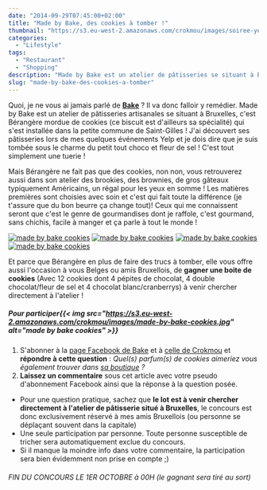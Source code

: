 ```yaml
---
date: "2014-09-29T07:45:00+02:00"
title: "Made by Bake, des cookies à tomber !"
thumbnail: "https://s3.eu-west-2.amazonaws.com/crokmou/images/soiree-yelp-prelude-bruxelles-20.jpg"
categories:
  - "Lifestyle"
tags:
  - "Restaurant"
  - "Shopping"
description: "Made by Bake est un atelier de pâtisseries se situant à Bruxelles, Bérangère mordue de cookies s'est installée dans la petite commune de Saint-Gilles !"
slug: "made-by-bake-des-cookies-a-tomber"
---
```


Quoi, je ne vous ai jamais parlé de **[Bake](http://www.madebybake.be/)** ? Il va donc falloir y remédier. Made by Bake est un atelier de pâtisseries artisanales se situant à Bruxelles, c'est Bérangère mordue de cookies (ce biscuit est d'ailleurs sa spécialité) qui s'est installée dans la petite commune de Saint-Gilles ! J'ai découvert ses pâtisseries lors de mes quelques événements Yelp et je dois dire que je suis tombée sous le charme du petit tout choco et fleur de sel ! C'est tout simplement une tuerie !

Mais Bérangère ne fait pas que des cookies, non non, vous retrouverez aussi dans son atelier des brookies, des brownies, de gros gâteaux typiquement Américains, un régal pour les yeux en somme ! Les matières premières sont choisies avec soin et c'est qui fait toute la différence (je t'assure que du bon beurre ça change tout)! Ceux qui me connaissent seront que c'est le genre de gourmandises dont je raffole, c'est gourmand, sans chichis, facile à manger et ça parle à tout le monde !

[![made by bake cookies](https://s3.eu-west-2.amazonaws.com/crokmou/images/10689842_280226785519991_7815432458283430794_n.jpg)](https://instagram.com/madebybake/) [![made by bake cookies](https://s3.eu-west-2.amazonaws.com/crokmou/images/10647125_285275101681826_5904512605555390394_n.jpg)](https://instagram.com/madebybake/) [![made by bake cookies](https://s3.eu-west-2.amazonaws.com/crokmou/images/10392414_296609820548354_127707449411516246_n.jpg)](https://instagram.com/madebybake/) [![made by bake cookies](https://s3.eu-west-2.amazonaws.com/crokmou/images/68911_259216187621051_1659390274622883558_n.jpg)](https://instagram.com/madebybake/)

Et parce que Bérangère en plus de faire des trucs à tomber, elle vous offre aussi l'occasion à vous Belges ou amis Bruxellois, de **gagner une boite de cookies** (Avec 12 cookies dont 4 pépites de chocolat, 4 double chocolat/fleur de sel et 4 chocolat blanc/cranberrys) à venir chercher directement à l'atelier !

##### Pour participer{{< img src="https://s3.eu-west-2.amazonaws.com/crokmou/images/made-by-bake-cookies.jpg" alt="made by bake cookies" >}}

1.  S'abonner à la [page Facebook de Bake](https://www.facebook.com/madebybake) et à [celle de Crokmou](https://www.facebook.com/crokmou.blog) et **répondre à cette question** : _Quel(s) parfum(s) de cookies aimeriez vous également trouver dans [sa boutique](http://www.madebybake.be/nos-produits.html) ?_
2.  **Laissez un commentaire** sous cet article avec votre pseudo d'abonnement Facebook ainsi que la réponse à la question posée.

*   Pour une question pratique, sachez que **le lot est à venir chercher directement à l'atelier de pâtisserie situé à Bruxelles**, le concours est donc exclusivement réservé à mes amis Bruxellois (ou personne se déplaçant souvent dans la capitale)
*   Une seule participation par personne. Toute personne susceptible de tricher sera automatiquement exclue du concours.
*   Si il manque la moindre info dans votre commentaire, la participation sera bien évidemment non prise en compte ;)

###### FIN DU CONCOURS LE 1ER OCTOBRE à 00H (le gagnant sera tiré au sort)